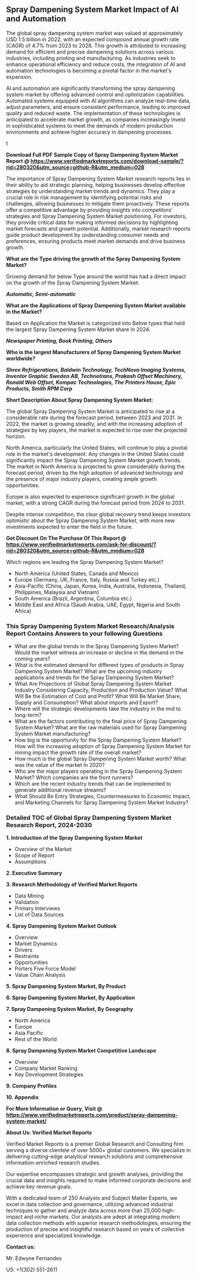 <h2>Spray Dampening System Market Impact of AI and Automation</h2><p>The global spray dampening system market was valued at approximately USD 1.5 billion in 2022, with an expected compound annual growth rate (CAGR) of 4.7% from 2023 to 2028. This growth is attributed to increasing demand for efficient and precise dampening solutions across various industries, including printing and manufacturing. As industries seek to enhance operational efficiency and reduce costs, the integration of AI and automation technologies is becoming a pivotal factor in the market's expansion.</p><p>AI and automation are significantly transforming the spray dampening system market by offering advanced control and optimization capabilities. Automated systems equipped with AI algorithms can analyze real-time data, adjust parameters, and ensure consistent performance, leading to improved quality and reduced waste. The implementation of these technologies is anticipated to accelerate market growth, as companies increasingly invest in sophisticated systems to meet the demands of modern production environments and achieve higher accuracy in dampening processes.</p>t</p><p id="" class=""><strong>Download Full PDF Sample Copy of Spray Dampening System Market Report @ <a href="https://www.verifiedmarketreports.com/download-sample/?rid=280320&utm_source=github-R&utm_medium=028" target="_blank">https://www.verifiedmarketreports.com/download-sample/?rid=280320&utm_source=github-R&utm_medium=028</a></strong></p><p>The importance of&nbsp;Spray Dampening System Market research reports lies in their ability to aid strategic planning, helping businesses develop effective strategies by understanding market trends and dynamics. They play a crucial role in risk management by identifying potential risks and challenges, allowing businesses to mitigate them proactively. These reports offer a competitive advantage by providing insights into competitors' strategies and Spray Dampening System Market positioning. For investors, they provide critical data for making informed decisions by highlighting market forecasts and growth potential. Additionally, market research reports guide product development by understanding consumer needs and preferences, ensuring products meet market demands and drive business growth.</p><p><strong>What are the&nbsp;Type driving the growth of the Spray Dampening System Market?</strong></p><p id="" class="">Growing demand for below Type around the world has had a direct impact on the growth of the Spray Dampening System Market:</p><em><strong>Automatic, Semi-automatic</strong></em></p><strong>What are the&nbsp;Applications&nbsp;of Spray Dampening System Market available in the Market?</strong></p><p id="" class="">Based on Application the Market is categorized into Below types that held the largest Spray Dampening System Market share In 2024.</p><em><strong>Newspaper Printing, Book Printing, Others</strong></em></p><strong>Who is the largest Manufacturers of Spray Dampening System Market worldwide?</strong></p><p><em><strong>Shree Refrigerations, Baldwin Technology, TechNova Imaging Systems, Inventor Graphic Sweden AB, Technotrans, Prakash Offset Machinery, Ronald Web Offset, Kompac Technologies, The Printers House, Epic Products, Smith RPM Corp</strong></em></p><p id="" class=""><strong>Short Description About Spray Dampening System Market:</strong></p><p>The global Spray Dampening System Market is anticipated to rise at a considerable rate during the forecast period, between 2023 and 2031. In 2022, the market is growing steadily, and with the increasing adoption of strategies by key players, the market is expected to rise over the projected horizon.</p><p>North America, particularly the United States, will continue to play a pivotal role in the market's development. Any changes in the United States could significantly impact the Spray Dampening System Market growth trends. The market in North America is projected to grow considerably during the forecast period, driven by the high adoption of advanced technology and the presence of major industry players, creating ample growth opportunities.</p><p>Europe is also expected to experience significant growth in the global market, with a strong CAGR during the forecast period from 2024 to 2031.</p><p>Despite intense competition, the clear global recovery trend keeps investors optimistic about the Spray Dampening System Market, with more new investments expected to enter the field in the future.</p><p id="" class=""><strong>Get Discount On The Purchase Of This Report @ <a href="https://www.verifiedmarketreports.com/ask-for-discount/?rid=280320&utm_source=github-R&utm_medium=028" target="_blank">https://www.verifiedmarketreports.com/ask-for-discount/?rid=280320&utm_source=github-R&utm_medium=028</a></strong></p>Which regions are leading the Spray Dampening System Market?</p><ul><li>North America (United States, Canada and Mexico)</li><li>Europe (Germany, UK, France, Italy, Russia and Turkey etc.)</li><li>Asia-Pacific (China, Japan, Korea, India, Australia, Indonesia, Thailand, Philippines, Malaysia and Vietnam)</li><li>South America (Brazil, Argentina, Columbia etc.)</li><li>Middle East and Africa (Saudi Arabia, UAE, Egypt, Nigeria and South Africa)</li></ul><h3 id="" class="">This Spray Dampening System Market Research/Analysis Report Contains Answers to your following Questions</h3><ul><li>What are the global trends in the Spray Dampening System Market? Would the market witness an increase or decline in the demand in the coming years?</li><li>What is the estimated demand for different types of products in Spray Dampening System Market? What are the upcoming industry applications and trends for the Spray Dampening System Market?</li><li>What Are Projections of Global Spray Dampening System Market Industry Considering Capacity, Production and Production Value? What Will Be the Estimation of Cost and Profit? What Will Be Market Share, Supply and Consumption? What about imports and Export?</li><li>Where will the strategic developments take the industry in the mid to long-term?</li><li>What are the factors contributing to the final price of Spray Dampening System Market? What are the raw materials used for Spray Dampening System Market manufacturing?</li><li>How big is the opportunity for the Spray Dampening System Market? How will the increasing adoption of Spray Dampening System Market for mining impact the growth rate of the overall market?</li><li>How much is the global Spray Dampening System Market worth? What was the value of the market In 2020?</li><li>Who are the major players operating in the Spray Dampening System Market? Which companies are the front runners?</li><li>Which are the recent industry trends that can be implemented to generate additional revenue streams?</li><li>What Should Be Entry Strategies, Countermeasures to Economic Impact, and Marketing Channels for Spray Dampening System Market Industry?</li></ul><h3 id="" class="">Detailed TOC of Global Spray Dampening System Market Research Report, 2024-2030</h3><p id="" class=""><strong>1. Introduction of the Spray Dampening System Market</strong></p><ul><li>Overview of the Market</li><li>Scope of Report</li><li>Assumptions</li></ul><p id="" class=""><strong>2. Executive Summary</strong></p><p id="" class=""><strong>3. Research Methodology of Verified Market Reports</strong></p><ul><li>Data Mining</li><li>Validation</li><li>Primary Interviews</li><li>List of Data Sources</li></ul><p id="" class=""><strong>4. Spray Dampening System Market Outlook</strong></p><ul><li>Overview</li><li>Market Dynamics</li><li>Drivers</li><li>Restraints</li><li>Opportunities</li><li>Porters Five Force Model</li><li>Value Chain Analysis</li></ul><p id="" class=""><strong>5. Spray Dampening System Market, By Product</strong></p><p id="" class=""><strong>6. Spray Dampening System Market, By Application</strong></p><p id="" class=""><strong>7. Spray Dampening System Market, By Geography</strong></p><ul><li>North America</li><li>Europe</li><li>Asia Pacific</li><li>Rest of the World</li></ul><p id="" class=""><strong>8. Spray Dampening System Market Competitive Landscape</strong></p><ul><li>Overview</li><li>Company Market Ranking</li><li>Key Development Strategies</li></ul><p id="" class=""><strong>9. Company Profiles</strong></p><p id="" class=""><strong>10. Appendix</strong></p><p id="" class=""><strong>For More Information or Query, Visit @ <a href="https://www.verifiedmarketreports.com/product/spray-dampening-system-market/" target="_blank">https://www.verifiedmarketreports.com/product/spray-dampening-system-market/</a></strong></p><p id="" class=""><strong>About Us: Verified Market Reports</strong></p><p id="" class="">Verified Market Reports is a premier Global Research and Consulting firm serving a diverse clientele of over 5000+ global customers. We specialize in delivering cutting-edge analytical research solutions and comprehensive information-enriched research studies.</p><p id="" class="">Our expertise encompasses strategic and growth analyses, providing the crucial data and insights required to make informed corporate decisions and achieve key revenue goals.</p><p id="" class="">With a dedicated team of 250 Analysts and Subject Matter Experts, we excel in data collection and governance, utilizing advanced industrial techniques to gather and analyze data across more than 25,000 high-impact and niche markets. Our analysts are adept at integrating modern data collection methods with superior research methodologies, ensuring the production of precise and insightful research based on years of collective experience and specialized knowledge.</p><p id="" class=""><strong>Contact us:</strong></p><p id="" class="">Mr. Edwyne Fernandes</p><p id="" class="">US: +1(302) 551-2611</p>